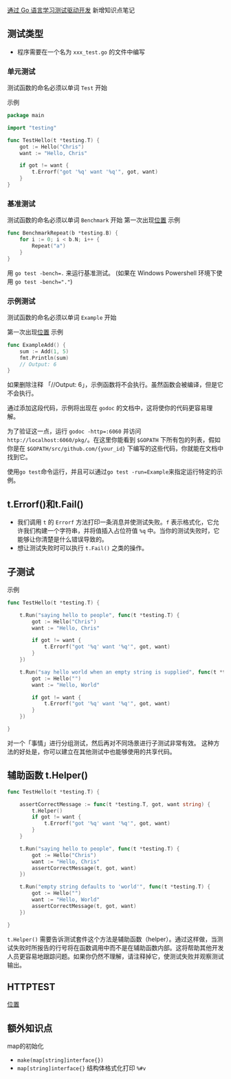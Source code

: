 [通过 Go 语言学习测试驱动开发](https://studygolang.gitbook.io/learn-go-with-tests) 新增知识点笔记

## 测试类型

- 程序需要在一个名为 `xxx_test.go` 的文件中编写


### 单元测试
测试函数的命名必须以单词 `Test` 开始

示例
```go
package main

import "testing"

func TestHello(t *testing.T) {
    got := Hello("Chris")
    want := "Hello, Chris"

    if got != want {
        t.Errorf("got '%q' want '%q'", got, want)
    }
}
```

### 基准测试
测试函数的命名必须以单词 `Benchmark` 开始
第一次出现[位置](https://studygolang.gitbook.io/learn-go-with-tests/go-ji-chu/iteration)
示例
```go
func BenchmarkRepeat(b *testing.B) {
    for i := 0; i < b.N; i++ {
        Repeat("a")
    }
}
```
用 `go test -bench=.` 来运行基准测试。 (如果在 Windows Powershell 环境下使用 `go test -bench="."`)

### 示例测试
测试函数的命名必须以单词 `Example` 开始

第一次出现[位置](https://studygolang.gitbook.io/learn-go-with-tests/go-ji-chu/integers)
示例
```go
func ExampleAdd() {
    sum := Add(1, 5)
    fmt.Println(sum)
    // Output: 6      
}
```
如果删除注释 「//Output: 6」，示例函数将不会执行。虽然函数会被编译，但是它不会执行。

通过添加这段代码，示例将出现在 `godoc` 的文档中，这将使你的代码更容易理解。

为了验证这一点，运行 `godoc -http=:6060` 并访问 `http://localhost:6060/pkg/`。在这里你能看到 `$GOPATH` 下所有包的列表，假如你是在 `$GOPATH/src/github.com/{your_id}` 下编写的这些代码，你就能在文档中找到它。

使用`go test`命令运行，并且可以通过`go test -run=Example`来指定运行特定的示例。

## t.Errorf()和t.Fail()
- 我们调用 `t` 的 `Errorf` 方法打印一条消息并使测试失败。`f` 表示格式化，它允许我们构建一个字符串，并将值插入占位符值 `%q` 中。当你的测试失败时，它能够让你清楚是什么错误导致的。
- 想让测试失败时可以执行 `t.Fail()` 之类的操作。

## 子测试
示例
```go
func TestHello(t *testing.T) {

    t.Run("saying hello to people", func(t *testing.T) {
        got := Hello("Chris")
        want := "Hello, Chris"

        if got != want {
            t.Errorf("got '%q' want '%q'", got, want)
        }
    })

    t.Run("say hello world when an empty string is supplied", func(t *testing.T) {
        got := Hello("")
        want := "Hello, World"

        if got != want {
            t.Errorf("got '%q' want '%q'", got, want)
        }
    })

}
```
对一个「事情」进行分组测试，然后再对不同场景进行子测试非常有效。
这种方法的好处是，你可以建立在其他测试中也能够使用的共享代码。

## 辅助函数 t.Helper()
```go
func TestHello(t *testing.T) {

    assertCorrectMessage := func(t *testing.T, got, want string) {
        t.Helper()
        if got != want {
            t.Errorf("got '%q' want '%q'", got, want)
        }
    }

    t.Run("saying hello to people", func(t *testing.T) {
        got := Hello("Chris")
        want := "Hello, Chris"
        assertCorrectMessage(t, got, want)
    })

    t.Run("empty string defaults to 'world'", func(t *testing.T) {
        got := Hello("")
        want := "Hello, World"
        assertCorrectMessage(t, got, want)
    })

}
```
`t.Helper()` 需要告诉测试套件这个方法是辅助函数（helper）。通过这样做，当测试失败时所报告的行号将在函数调用中而不是在辅助函数内部。这将帮助其他开发人员更容易地跟踪问题。如果你仍然不理解，请注释掉它，使测试失败并观察测试输出。

## HTTPTEST 
[位置](https://studygolang.gitbook.io/learn-go-with-tests/gou-jian-ying-yong-cheng-xu/http-server)


## 额外知识点

map的初始化
- `make(map[string]interface{})`
- `map[string]interface{}`
结构体格式化打印 `%#v`